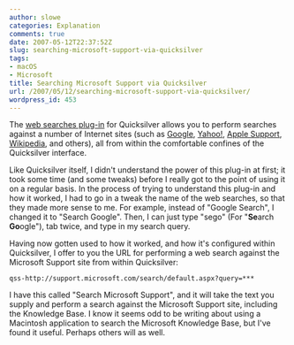 ```yaml
---
author: slowe
categories: Explanation
comments: true
date: 2007-05-12T22:37:52Z
slug: searching-microsoft-support-via-quicksilver
tags:
- macOS
- Microsoft
title: Searching Microsoft Support via Quicksilver
url: /2007/05/12/searching-microsoft-support-via-quicksilver/
wordpress_id: 453
---
```


The [web searches plug-in](http://docs.blacktree.com/quicksilver/plug-ins/websearch_plug-in) for Quicksilver allows you to perform searches against a number of Internet sites (such as [Google](http://www.google.com/), [Yahoo!](http://www.yahoo.com/), [Apple Support](http://support.apple.com/), [Wikipedia](http://www.wikipedia.org/), and others), all from within the comfortable confines of the Quicksilver interface.

Like Quicksilver itself, I didn't understand the power of this plug-in at first; it took some time (and some tweaks) before I really got to the point of using it on a regular basis. In the process of trying to understand this plug-in and how it worked, I had to go in a tweak the name of the web searches, so that they made more sense to me. For example, instead of "Google Search", I changed it to "Search Google". Then, I can just type "sego" (For "**Se**arch **Go**ogle"), tab twice, and type in my search query.

Having now gotten used to how it worked, and how it's configured within Quicksilver, I offer to you the URL for performing a web search against the Microsoft Support site from within Quicksilver:

	qss-http://support.microsoft.com/search/default.aspx?query=***

I have this called "Search Microsoft Support", and it will take the text you supply and perform a search against the Microsoft Support site, including the Knowledge Base. I know it seems odd to be writing about using a Macintosh application to search the Microsoft Knowledge Base, but I've found it useful. Perhaps others will as well.
